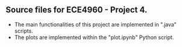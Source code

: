 ## Source files for ECE4960 - Project 4.
- The main functionalities of this project are implemented in ".java" scripts.
- The plots are implemented within the "plot.ipynb" Python script.
